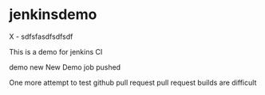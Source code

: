 # jenkinsdemo
X - sdfsfasdfsdfsdf

This is a demo for jenkins CI

demo new
New
Demo
job
pushed

One more attempt to test github pull request
pull request builds are difficult
